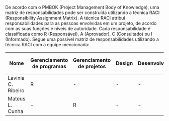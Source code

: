 De acordo com o PMBOK (Project Management Body of Knowledge), uma matriz de responsabilidades pode ser construída utilizando a técnica RACI (Responsibility Assignment Matrix). A técnica RACI atribui responsabilidades para as pessoas envolvidas em um projeto, de acordo com as suas funções e níveis de autoridade. Cada responsabilidade é classificada como R (Responsável), A (Aprovador), C (Consultado) ou I (Informado). Segue uma possível matriz de responsabilidades utilizando a técnica RACI com a equipe mencionada:

| Nome | Gerenciamento de programas | Gerenciamento de projetos | Design | Desenvolvimento | Testes | Implantação | Suporte | Análise de Dados | Jurídico e Conformidade | Marketing | Suporte ao Cliente |
|--------|--------|--------|--------|--------|--------|--------|--------|--------|--------|--------|--------|
| Lavinia C. Ribeiro | R | - | - | - | - | - | - | - | - | - | - |
| Mateus L. Cunha | - | R | - | - | - | - | - | - | - | - | - |
